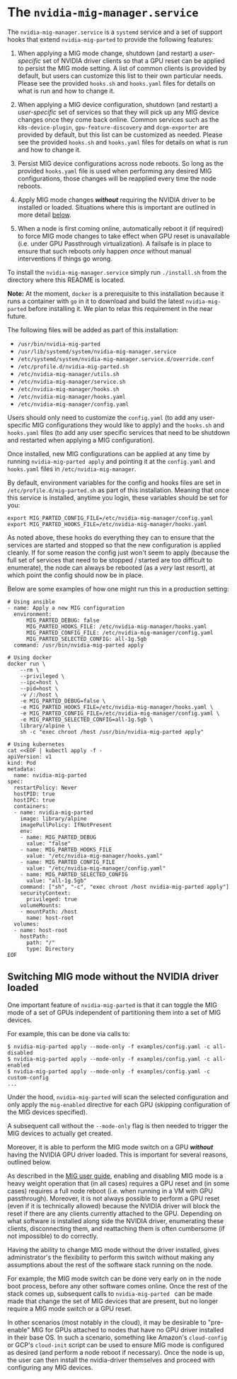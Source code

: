 # The `nvidia-mig-manager.service`

The `nvidia-mig-manager.service` is a `systemd` service and a set of support
hooks that extend `nvidia-mig-parted` to provide the following features:

1. When applying a MIG mode change, shutdown (and restart) a *user-specific*
   set of NVIDIA driver clients so that a GPU reset can be applied to persist
   the MIG mode setting. A list of common clients is provided by default, but
   users can customize this list to their own particular needs. Please see the
   provided `hooks.sh` and `hooks.yaml` files for details on what is run and
   how to change it.

1. When applying a MIG device configuration, shutdown (and restart) a *user-specific*
   set of services so that they will pick up any MIG device changes once they
   come back online. Common services such as the `k8s-device-plugin`,
   `gpu-feature-discovery` and `dcgm-exporter` are provided by default, but
   this list can be customized as needed. Please see the provided `hooks.sh`
   and `hooks.yaml` files for details on what is run and how to change it.

1. Persist MIG device configurations across node reboots. So long as the
   provided `hooks.yaml` file is used when performing any desired MIG
   configurations, those changes will be reapplied every time the node reboots.

1. Apply MIG mode changes ***without*** requiring the NVIDIA driver to be
   installed or loaded. Situations where this is important are outlined in more detail
   [below](#switching-mig-mode-without-the-nvidia-driver-loaded).

1. When a node is first coming online, automatically reboot it (if required) to
   force MIG mode changes to take effect when GPU reset is unavailable (i.e.
   under GPU Passthrough virtualization). A failsafe is in place to ensure
   that such reboots only happen *once* without manual interventions if things
   go wrong.

To install the `nvidia-mig-manager.service` simply run `./install.sh` from the
directory where this README is located.

**Note:** At the moment, `docker` is a prerequisite to this installation
because it runs a container with `go` in it to download and build the latest
`nvidia-mig-parted` before installing it. We plan to relax this requirement in
the near future.

The following files will be added as part of this installation: 

* `/usr/bin/nvidia-mig-parted`
* `/usr/lib/systemd/system/nvidia-mig-manager.service`
* `/etc/systemd/system/nvidia-mig-manager.service.d/override.conf`
* `/etc/profile.d/nvidia-mig-parted.sh`
* `/etc/nvidia-mig-manager/utils.sh`
* `/etc/nvidia-mig-manager/service.sh`
* `/etc/nvidia-mig-manager/hooks.sh`
* `/etc/nvidia-mig-manager/hooks.yaml`
* `/etc/nvidia-mig-manager/config.yaml`

Users should only need to customize the `config.yaml` (to add any user-specific
MIG configurations they would like to apply) and the `hooks.sh` and
`hooks.yaml` files (to add any user specific services that need to be shutdown
and restarted when applying a MIG configuration).

Once installed, new MIG configurations can be applied at any time by running
`nvidia-mig-parted apply` and pointing it at the `config.yaml` and `hooks.yaml`
files in `/etc/nvidia-mig-manager`.

By default, environment variables for the config and hooks files are set in
`/etc/profile.d/mig-parted.sh` as part of this installation. Meaning that
once this service is installed, anytime you login, these variables should be
set for you:
```
export MIG_PARTED_CONFIG_FILE=/etc/nvidia-mig-manager/config.yaml
export MIG_PARTED_HOOKS_FILE=/etc/nvidia-mig-manager/hooks.yaml
```

As noted above, these hooks do everything they can to ensure that the services
are started and stopped so that the new configuration is applied cleanly. If
for some reason the config just won't seem to apply (because the full set of
services that need to be stopped / started are too difficult to enumerate), the
node can always be rebooted (as a *very* last resort), at which point the
config should now be in place.

Below are some examples of how one might run this in a production setting:
```
# Using ansible
- name: Apply a new MIG configuration 
  environment:
      MIG_PARTED_DEBUG: false
      MIG_PARTED_HOOKS_FILE: /etc/nvidia-mig-manager/hooks.yaml
      MIG_PARTED_CONFIG_FILE: /etc/nvidia-mig-manager/config.yaml
      MIG_PARTED_SELECTED_CONFIG: all-1g.5gb
  command: /usr/bin/nvidia-mig-parted apply

# Using docker
docker run \
    --rm \
    --privileged \
    --ipc=host \
    --pid=host \
    -v /:/host \
    -e MIG_PARTED_DEBUG=false \
    -e MIG_PARTED_HOOKS_FILE=/etc/nvidia-mig-manager/hooks.yaml \
    -e MIG_PARTED_CONFIG_FILE=/etc/nvidia-mig-manager/config.yaml \
    -e MIG_PARTED_SELECTED_CONFIG=all-1g.5gb \
    library/alpine \
    sh -c "exec chroot /host /usr/bin/nvidia-mig-parted apply"

# Using kubernetes
cat <<EOF | kubectl apply -f -
apiVersion: v1
kind: Pod
metadata:
  name: nvidia-mig-parted
spec:
  restartPolicy: Never
  hostPID: true
  hostIPC: true
  containers:
  - name: nvidia-mig-parted
    image: library/alpine
    imagePullPolicy: IfNotPresent
    env:
    - name: MIG_PARTED_DEBUG
      value: "false"
    - name: MIG_PARTED_HOOKS_FILE
      value: "/etc/nvidia-mig-manager/hooks.yaml"
    - name: MIG_PARTED_CONFIG_FILE
      value: "/etc/nvidia-mig-manager/config.yaml"
    - name: MIG_PARTED_SELECTED_CONFIG
      value: "all-1g.5gb"
    command: ["sh", "-c", "exec chroot /host nvidia-mig-parted apply"]
    securityContext:
      privileged: true
    volumeMounts:
    - mountPath: /host
      name: host-root
  volumes:
  - name: host-root
    hostPath:
      path: "/"
      type: Directory
EOF
```

## Switching MIG mode **without** the NVIDIA driver loaded
One important feature of `nvidia-mig-parted` is that it can toggle the MIG mode
of a set of GPUs independent of partitioning them into a set of MIG devices.

For example, this can be done via calls to:
```
$ nvidia-mig-parted apply --mode-only -f examples/config.yaml -c all-disabled
$ nvidia-mig-parted apply --mode-only -f examples/config.yaml -c all-enabled
$ nvidia-mig-parted apply --mode-only -f examples/config.yaml -c custom-config
...
```

Under the hood, `nvidia-mig-parted` will scan the selected configuration and
only apply the `mig-enabled` directive for each GPU (skipping configuration of
the MIG devices specified).

A subsequent call without the `--mode-only` flag is then needed to
trigger the MIG devices to actually get created.

Moreover, it is able to perform the MIG mode switch on a GPU ***without*** having
the NVIDIA GPU driver loaded. This is important for several reasons, outlined below.

As described in the [MIG user
guide](https://docs.nvidia.com/datacenter/tesla/mig-user-guide/index.html#enable-mig-mode),
enabling and disabling MIG mode is a heavy weight operation that (in all cases)
requires a GPU reset and (in some cases) requires a full node reboot (i.e. when
running in a VM with GPU passthrough). Moreover, it is not always possible to
perform a GPU reset (even if it is technically allowed) because the NVIDIA
driver will block the reset if there are any clients currently attached to the
GPU. Depending on what software is installed along side the NVIDIA driver,
enumerating these clients, disconnecting them, and reattaching them is often
cumbersome (if not impossible) to do correctly.

Having the ability to change MIG mode without the driver installed, gives
administrator's the flexibility to perform this switch without making any
assumptions about the rest of the software stack running on the node.

For example, the MIG mode switch can be done very early on in the node boot
process, before any other software comes online. Once the rest of the stack
comes up, subsequent calls to `nvidia-mig-parted ` can be made made that change
the set of MIG devices that are present, but no longer require a MIG mode
switch or a GPU reset.

In other scenarios (most notably in the cloud), it may be desirable to
"pre-enable" MIG for GPUs attached to nodes that have no GPU driver installed
in their base OS. In such a scenario, something like Amazon's `cloud-config` or
GCP's `cloud-init` script can be used to ensure MIG mode is configured as
desired (and perform a node reboot if necessary). Once the node is up, the user
can then install the nvidia-driver themselves and proceed with configuring any
MIG devices.
